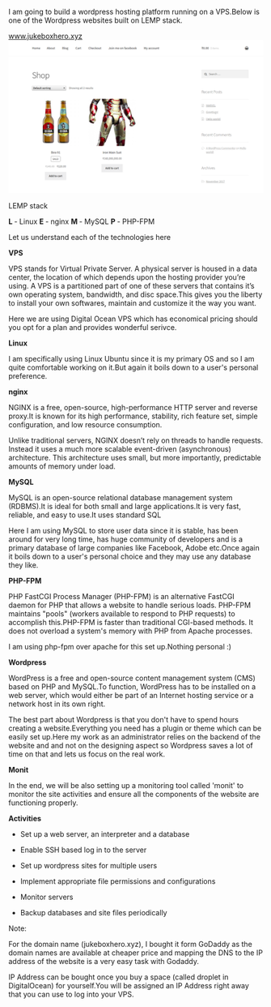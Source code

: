 I am going to build a wordpress hosting platform running on a VPS.Below is one of the Wordpress websites built on LEMP stack.

www.jukeboxhero.xyz
![Alt text](https://github.com/Souvikray/Wordpress-on-LEMP-stack/blob/master/screenshot1.png?raw=true "Optional Title")

LEMP stack

<b> L </b> - Linux  <b>  E </b> - nginx  <b>  M </b> - MySQL  <b>  P </b> - PHP-FPM

Let us understand each of the technologies here

<b> VPS </b>

VPS stands for Virtual Private Server. A physical server is housed in a data center, the location of which depends upon the hosting provider you’re using. A VPS is a partitioned part of one of these servers that contains it’s own operating system, bandwidth, and disc space.This gives you the liberty to install your own softwares, maintain and customize it the way you want.

Here we are using Digital Ocean VPS which has economical pricing should you opt for a plan and provides wonderful serivce.

<b> Linux </b>

I am specifically using Linux Ubuntu since it is my primary OS and so I am quite comfortable working on it.But again it boils down to a user's personal preference.

<b> nginx </b>

NGINX is a free, open-source, high-performance HTTP server and reverse proxy.It is known for its high performance, stability, rich feature set, simple configuration, and low resource consumption.

Unlike traditional servers, NGINX doesn’t rely on threads to handle requests. Instead it uses a much more scalable event-driven (asynchronous) architecture. This architecture uses small, but more importantly, predictable amounts of memory under load.

<b> MySQL </b>

MySQL is an open-source relational database management system (RDBMS).It is ideal for both small and large applications.It is very fast, reliable, and easy to use.It uses standard SQL

Here I am using MySQL to store user data since it is stable, has been around for very long time, has huge community of developers and is a primary database of large companies like Facebook, Adobe etc.Once again it boils down to a user's personal choice and they may use any database they like.

<b> PHP-FPM </b>

PHP FastCGI Process Manager (PHP-FPM) is an alternative FastCGI daemon for PHP that allows a website to handle serious loads. PHP-FPM maintains "pools" (workers available to respond to PHP requests) to accomplish this.PHP-FPM is faster than traditional CGI-based methods. It does not overload a system's memory with PHP from Apache processes.

I am using php-fpm over apache for this set up.Nothing personal :)

<b> Wordpress </b>

WordPress is a free and open-source content management system (CMS) based on PHP and MySQL.To function, WordPress has to be installed on a web server, which would either be part of an Internet hosting service or a network host in its own right.

The best part about Wordpress is that you don't have to spend hours creating a website.Everything you need has a plugin or theme which can be easily set up.Here my work as an administrator relies on the backend of the website and and not on the designing aspect so Wordpress saves a lot of time on that and lets us focus on the real work.

<b> Monit </b>

In the end, we will be also setting up a monitoring tool called 'monit' to monitor the site activities and ensure all the components of the website are functioning properly.

<b> Activities </b>

- Set up a web server, an interpreter and a database
  
- Enable SSH based log in to the server  
  
- Set up wordpress sites for multiple users
  
- Implement appropriate file permissions and configurations
  
- Monitor servers
  
- Backup databases and site files periodically  

Note:

For the domain name (jukeboxhero.xyz), I bought it form GoDaddy as the domain names are available at cheaper price and mapping the DNS to the IP address of the website is a very easy task with Godaddy.

IP Address can be bought once you buy a space (called droplet in DigitalOcean) for yourself.You will be assigned an IP Address right away that you can use to log into your VPS.



